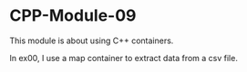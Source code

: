 # CPP-Module-09

This module is about using C++ containers.<br>

In ex00, I use a map container to extract data from a csv file.
